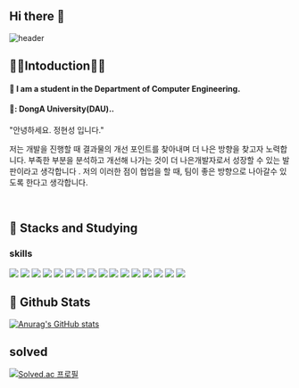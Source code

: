## Hi there 👋 

<div>
  
  <!--Header-->
  ![header](https://capsule-render.vercel.app/api?type=waving&height=300&color=6E6E6E&text=😄Welcome%20to%20HyeonSung`s%20github&reversal=false&section=header&fontColor=F2F2F2&animation=fadeIn&fontSize=45)
  
</div>

<div>
  <!--Body-->
  
  ## 🙇‍♂️Intoduction🙇‍♂️
  #### :raising_hand: I am a student in the Department of Computer Engineering.<br/>
  #### 🏫: DongA University(DAU)..
  <div>
"안녕하세요. 정현성 입니다."

저는 개발을 진행할 때 결과물의 개선 포인트를 찾아내며 더 나은 방향을 찾고자 노력합니다. 부족한 부분을 분석하고 개선해 나가는 것이 더 나은개발자로서 성장할 수 있는 발판이라고 생각합니다 . 저의 이러한 점이 협업을 할 때, 팀이 좋은 방향으로 나아갈수 있도록 한다고 생각합니다.
</div>
  <br/>
  
  ## 🧱 Stacks and Studying
  ### skills
  <!--Python-->
  <img src="https://img.shields.io/badge/Python-14354C?style=for-the-badge&logo=python&logoColor=white"/>
  <!--JavaScript-->
  <img src="https://img.shields.io/badge/JavaScript-F7DF1E?style=for-the-badge&logo=JavaScript&logoColor=white"/>
  <!--HTML5-->
  <img src="https://img.shields.io/badge/HTML-239120?style=for-the-badge&logo=html5&logoColor=white"/>
  <!--CSS-->
  <img src="https://img.shields.io/badge/CSS-239120?&style=for-the-badge&logo=css3&logoColor=white"/>
  <!--MySQL-->
  <img src="https://img.shields.io/badge/MySQL-00000F?style=for-the-badge&logo=mysql&logoColor=white"/>
  <!--React-->
  <img src="https://img.shields.io/badge/React-20232A?style=for-the-badge&logo=react&logoColor=61DAFB"/>
  <!--Spring Boot-->
  <img src="https://img.shields.io/badge/Spring%20Boot-6DB33F?style=flat-square&logo=Spring%20Boot&logoColor=black"/>
  <!-- Flask-->
  <img src="https://img.shields.io/badge/Flask-000000?style=for-the-badge&logo=flask&logoColor=white"/>
  <!--Amazon AWS-->
  <img src="https://img.shields.io/badge/Amazon_AWS-232F3E?style=for-the-badge&logo=amazon-aws&logoColor=white"/>
  <!-- Node.js -->
  <img src="https://img.shields.io/badge/Node.js-43853D?style=for-the-badge&logo=node.js&logoColor=white"/>
  <!-- C -->
  <img src="https://img.shields.io/badge/C-00599C?style=for-the-badge&logo=c&logoColor=white"/>
   <!-- C++ -->
  <img src="https://img.shields.io/badge/C%2B%2B-00599C?style=for-the-badge&logo=c%2B%2B&logoColor=white"/>
   <!-- java -->
  <img src="https://img.shields.io/badge/Java-ED8B00?style=for-the-badge&logo=openjdk&logoColor=white"/>
   <!-- markdown -->
  <img src="https://img.shields.io/badge/Markdown-000000?style=for-the-badge&logo=markdown&logoColor=white"/>
   <!-- spring -->
  <img src="https://img.shields.io/badge/Spring-6DB33F?style=for-the-badge&logo=spring&logoColor=white"/>
   <!-- netx.js -->
  <img src="https://img.shields.io/badge/Next.js-000?logo=nextdotjs&logoColor=fff&style=for-the-badge"/>
  
  <br/>
  
  ## 🤔 Github Stats
  [![Anurag's GitHub stats](https://github-readme-stats.vercel.app/api?username=dau-J&prs&show_icons=true&theme=graywhite)](https://github.com/anuraghazra/github-readme-stats)

  ## solved
  [![Solved.ac
프로필](http://mazassumnida.wtf/api/v2/generate_badge?boj=[dev_hs_jung])](https://solved.ac/dev_hs_jung)
</div>

<!--
**dau-J/dau-J** is a ✨ _special_ ✨ repository because its `README.md` (this file) appears on your GitHub profile.

Here are some ideas to get you started:

- 🔭 I’m currently working on ...
- 🌱 I’m currently learning ...
- 👯 I’m looking to collaborate on ...
- 🤔 I’m looking for help with ...
- 💬 Ask me about ...
- 📫 How to reach me: ...
- 😄 Pronouns: ...
- ⚡ Fun fact: ...
-->

